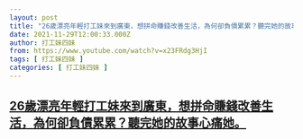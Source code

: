 ```yaml
---
layout: post
title: "26歲漂亮年輕打工妹來到廣東，想拼命賺錢改善生活，為何卻負債累累？聽完她的故事心痛她。"
date: 2021-11-29T12:00:33.000Z
author: 打工妹四妹
from: https://www.youtube.com/watch?v=x23FRdg3HjI
tags: [ 打工妹四妹 ]
categories: [ 打工妹四妹 ]
---
```

<!--1638187233000-->
[26歲漂亮年輕打工妹來到廣東，想拼命賺錢改善生活，為何卻負債累累？聽完她的故事心痛她。](https://www.youtube.com/watch?v=x23FRdg3HjI)
------

<div>

</div>
